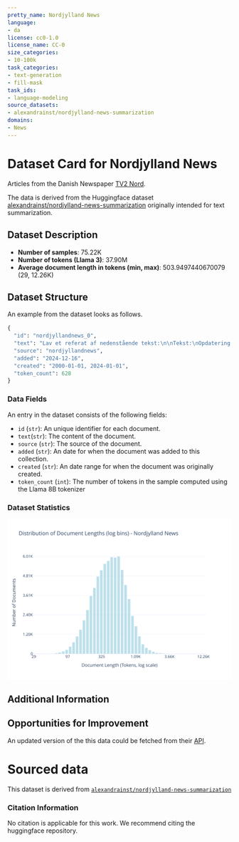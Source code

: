 ```yaml
---
pretty_name: Nordjylland News
language:
- da
license: cc0-1.0
license_name: CC-0
size_categories:
- 10-100k
task_categories:
- text-generation
- fill-mask
task_ids:
- language-modeling
source_datasets:
- alexandrainst/nordjylland-news-summarization
domains:
- News
---
```


# Dataset Card for Nordjylland News

<!-- START-SHORT DESCRIPTION -->
Articles from the Danish Newspaper [TV2 Nord](https://www.tv2nord.dk).
<!-- END-SHORT DESCRIPTION -->


The data is derived from the Huggingface dataset [alexandrainst/nordjylland-news-summarization](https://huggingface.co/datasets/alexandrainst/nordjylland-news-summarization) originally intended for text summarization.

## Dataset Description


<!-- START-DESC-STATS -->
- **Number of samples**: 75.22K
- **Number of tokens (Llama 3)**: 37.90M
- **Average document length in tokens (min, max)**: 503.9497440670079 (29, 12.26K)
<!-- END-DESC-STATS -->


## Dataset Structure
An example from the dataset looks as follows.


<!-- START-SAMPLE -->
```py
{
  "id": "nordjyllandnews_0",
  "text": "Lav et referat af nedenstående tekst:\n\nTekst:\nOpdatering: Manden er nu fundet af Nordjyllands Politi[...]",
  "source": "nordjyllandnews",
  "added": "2024-12-16",
  "created": "2000-01-01, 2024-01-01",
  "token_count": 628
}
```

### Data Fields

An entry in the dataset consists of the following fields:

- `id` (`str`): An unique identifier for each document.
- `text`(`str`): The content of the document.
- `source` (`str`): The source of the document.
- `added` (`str`): An date for when the document was added to this collection.
- `created` (`str`): An date range for when the document was originally created.
- `token_count` (`int`): The number of tokens in the sample computed using the Llama 8B tokenizer
<!-- END-SAMPLE -->


### Dataset Statistics

<!-- START-DATASET PLOTS -->
<p align="center">
<img src="./images/dist_document_length.svg" width="600" style="margin-right: 10px;" />
</p>
<!-- END-DATASET PLOTS -->



## Additional Information


## Opportunities for Improvement

An updated version of the this data could be fetched from their [API](https://developer.bazo.dk/#876ab6f9-e057-43e3-897a-1563de34397e).

# Sourced data
This dataset is derived from [`alexandrainst/nordjylland-news-summarization`](https://huggingface.co/datasets/alexandrainst/nordjylland-news-summarization)

### Citation Information

No citation is applicable for this work. We recommend citing the huggingface repository.
